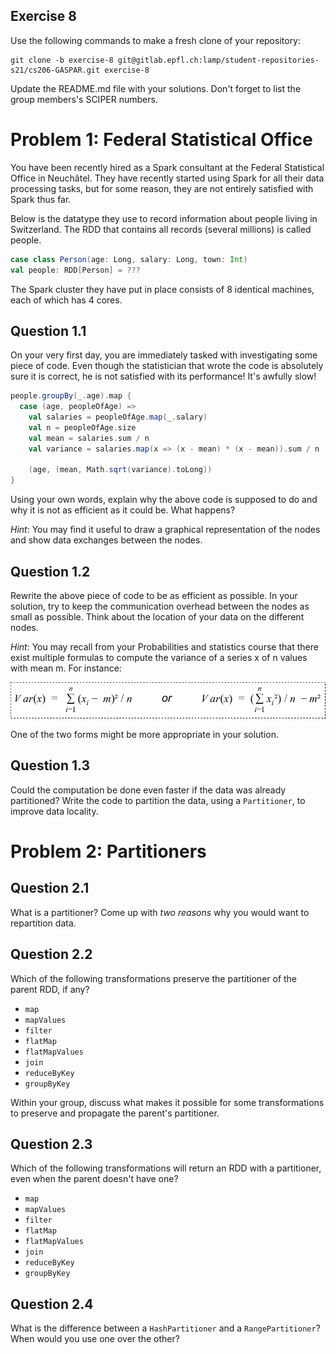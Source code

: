 ## Exercise 8

Use the following commands to make a fresh clone of your repository:

```
git clone -b exercise-8 git@gitlab.epfl.ch:lamp/student-repositories-s21/cs206-GASPAR.git exercise-8
```

Update the README.md file with your solutions. Don't forget to list the group members's SCIPER numbers.

# Problem 1: Federal Statistical Office

You have been recently hired as a Spark consultant at the Federal Statistical Office in Neuchâtel. They have recently started using Spark for all their data processing tasks, but for some reason, they are not entirely satisfied with Spark thus far.

Below is the datatype they use to record information about people living in Switzerland. The RDD that contains all records (several millions) is called people.

```scala
case class Person(age: Long, salary: Long, town: Int)
val people: RDD[Person] = ???
```

The Spark cluster they have put in place consists of 8 identical machines, each of which has 4 cores.

## Question 1.1

On your very first day, you are immediately tasked with investigating some piece of code. Even though the statistician that wrote the code is absolutely sure it is correct, he is not satisfied with its performance! It's awfully slow!

```scala
people.groupBy(_.age).map {
  case (age, peopleOfAge) =>
    val salaries = peopleOfAge.map(_.salary)
    val n = peopleOfAge.size
    val mean = salaries.sum / n
    val variance = salaries.map(x => (x - mean) * (x - mean)).sum / n

    (age, (mean, Math.sqrt(variance).toLong))
}
```

Using your own words, explain why the above code is supposed to do and why it is not as efficient as it could be. What happens?

*Hint*: You may find it useful to draw a graphical representation of the nodes and show data exchanges between the nodes.

## Question 1.2

Rewrite the above piece of code to be as efficient as possible. In your solution, try to keep the communication overhead between the nodes as small as possible. Think about the location of your data on the different nodes.

*Hint*: You may recall from your Probabilities and statistics course that there exist multiple formulas to compute the variance of a series x of n values with mean m. For instance:

![](images/8-1.png)

One of the two forms might be more appropriate in your solution.

## Question 1.3

Could the computation be done even faster if the data was already partitioned? Write the code to partition the data, using a `Partitioner`, to improve data locality.

# Problem 2: Partitioners

## Question 2.1

What is a partitioner? Come up with *two reasons* why you would want to repartition data.

## Question 2.2

Which of the following transformations preserve the partitioner of the parent RDD, if any?

- `map`
- `mapValues`
- `filter`
- `flatMap`
- `flatMapValues`
- `join`
- `reduceByKey`
- `groupByKey`

Within your group, discuss what makes it possible for some transformations to preserve and propagate the parent's partitioner.

## Question 2.3

Which of the following transformations will return an RDD with a partitioner, even when the parent doesn't have one?

- `map`
- `mapValues`
- `filter`
- `flatMap`
- `flatMapValues`
- `join`
- `reduceByKey`
- `groupByKey`

## Question 2.4

What is the difference between a `HashPartitioner` and a `RangePartitioner`? When would you use one over the other?
